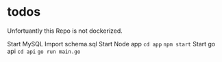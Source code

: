 # todos

Unfortuantly this Repo is not dockerized. 

Start MySQL
Import schema.sql
Start Node app   `cd app` `npm start` 
Start go api  `cd api` `go run main.go`
